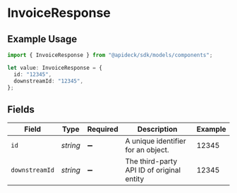 # InvoiceResponse

## Example Usage

```typescript
import { InvoiceResponse } from "@apideck/sdk/models/components";

let value: InvoiceResponse = {
  id: "12345",
  downstreamId: "12345",
};
```

## Fields

| Field                                     | Type                                      | Required                                  | Description                               | Example                                   |
| ----------------------------------------- | ----------------------------------------- | ----------------------------------------- | ----------------------------------------- | ----------------------------------------- |
| `id`                                      | *string*                                  | :heavy_minus_sign:                        | A unique identifier for an object.        | 12345                                     |
| `downstreamId`                            | *string*                                  | :heavy_minus_sign:                        | The third-party API ID of original entity | 12345                                     |